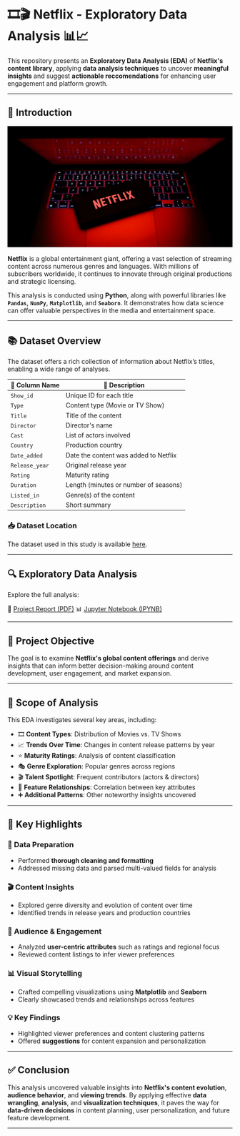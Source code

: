 
# 🎞️🎬 Netflix - Exploratory Data Analysis 📊📈

This repository presents an **Exploratory Data Analysis (EDA)** of **Netflix's content library**, applying **data analysis techniques** to uncover **meaningful insights** and suggest **actionable reccomendations** for enhancing user engagement and platform growth.

---

## 📌 Introduction

![Netflix Logo](https://github.com/taraksanthoshpunithan/src/blob/main/images/NetflixLogo.png?raw=true)

**Netflix** is a global entertainment giant, offering a vast selection of streaming content across numerous genres and languages. With millions of subscribers worldwide, it continues to innovate through original productions and strategic licensing.

This analysis is conducted using **Python**, along with powerful libraries like **`Pandas`**, **`NumPy`**, **`Matplotlib`**, and **`Seaborn`**. It demonstrates how data science can offer valuable perspectives in the media and entertainment space.

---

## 📚 Dataset Overview

The dataset offers a rich collection of information about Netflix’s titles, enabling a wide range of analyses.

| 📜 Column Name   | 📄 Description                                            |
|------------------|----------------------------------------------------------|
| `Show_id`        | Unique ID for each title                                 |
| `Type`           | Content type (Movie or TV Show)                          |
| `Title`          | Title of the content                                     |
| `Director`       | Director's name                                          |
| `Cast`           | List of actors involved                                  |
| `Country`        | Production country                                       |
| `Date_added`     | Date the content was added to Netflix                    |
| `Release_year`   | Original release year                                    |
| `Rating`         | Maturity rating                                          |
| `Duration`       | Length (minutes or number of seasons)                    |
| `Listed_in`      | Genre(s) of the content                                  |
| `Description`    | Short summary                                            |

### 📥 Dataset Location

The dataset used in this study is available [here](Dataset/netflix.csv).

---

## 🔍 Exploratory Data Analysis

Explore the full analysis:

📄 [Project Report (PDF)](https://github.com/taraksanthoshpunithan/Netflix-EDA/blob/main/EDA%20Files/Netflix%20-%20EDA.pdf)
📊 [Jupyter Notebook (IPYNB)](https://github.com/taraksanthoshpunithan/Netflix-EDA/blob/main/EDA%20Files/Netflix_EDA.ipynb)

---

## 🎯 Project Objective

The goal is to examine **Netflix's global content offerings** and derive insights that can inform better decision-making around content development, user engagement, and market expansion.

---

## 🧠 Scope of Analysis

This EDA investigates several key areas, including:

- 🎞️ **Content Types**: Distribution of Movies vs. TV Shows  
- 📈 **Trends Over Time**: Changes in content release patterns by year  
- ⭐ **Maturity Ratings**: Analysis of content classification  
- 🎭 **Genre Exploration**: Popular genres across regions  
- 🎬 **Talent Spotlight**: Frequent contributors (actors & directors)  
- 🧩 **Feature Relationships**: Correlation between key attributes  
- ➕ **Additional Patterns**: Other noteworthy insights uncovered

---

## 📌 Key Highlights

### 🧹 Data Preparation
- Performed **thorough cleaning and formatting**
- Addressed missing data and parsed multi-valued fields for analysis

### 🎬 Content Insights
- Explored genre diversity and evolution of content over time
- Identified trends in release years and production countries

### 👥 Audience & Engagement
- Analyzed **user-centric attributes** such as ratings and regional focus
- Reviewed content listings to infer viewer preferences

### 📊 Visual Storytelling
- Crafted compelling visualizations using **Matplotlib** and **Seaborn**
- Clearly showcased trends and relationships across features

### 💡 Key Findings
- Highlighted viewer preferences and content clustering patterns
- Offered **suggestions** for content expansion and personalization

---

## ✅ Conclusion

This analysis uncovered valuable insights into **Netflix's content evolution**, **audience behavior**, and **viewing trends**. By applying effective **data wrangling**, **analysis**, and **visualization techniques**, it paves the way for **data-driven decisions** in content planning, user personalization, and future feature development.

---
